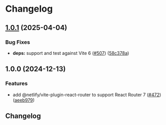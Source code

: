 # Changelog

## [1.0.1](https://github.com/netlify/remix-compute/compare/vite-plugin-react-router-v1.0.0...vite-plugin-react-router-v1.0.1) (2025-04-04)


### Bug Fixes

* **deps:** support and test against Vite 6 ([#507](https://github.com/netlify/remix-compute/issues/507)) ([58c378a](https://github.com/netlify/remix-compute/commit/58c378ac6e1a723300f240756c1e26e577b00d44))

## 1.0.0 (2024-12-13)


### Features

* add @netlify/vite-plugin-react-router to support React Router 7 ([#472](https://github.com/netlify/remix-compute/issues/472)) ([aeeb979](https://github.com/netlify/remix-compute/commit/aeeb9792887838767d3ebd6f2e6bd05d4a379f4e))

## Changelog

